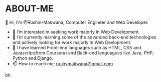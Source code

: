 # ABOUT-ME
 👋 Hi, I’m @Rushin-Makwana, Computer Engineer and Web Developer.
- 👀 I’m interested in seeking work majorly in Web Development.
- 🌱 I’m currently learning some of the advanced back-end technologies and actively looking for work majorly in Web Devlopment.
- 💞️ I have learned Front-end languages such as HTML, CSS and Javascript(from Coursera) and Back-end languagues like Java, PHP, Python and Django.
- 📫 How to reach me: rushymakwana@gmail.com

bh
